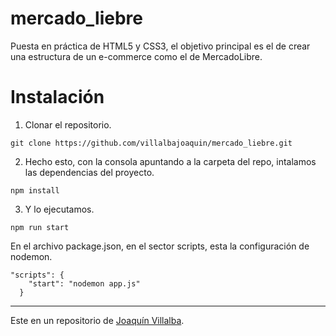 # mercado_liebre
Puesta en práctica de HTML5 y CSS3, el objetivo principal es el de crear una estructura de un e-commerce como el de MercadoLibre.

# Instalación
1. Clonar el repositorio.

```
git clone https://github.com/villalbajoaquin/mercado_liebre.git
```

2. Hecho esto, con la consola apuntando a la carpeta del repo, intalamos las dependencias del proyecto.

```
npm install
```

3. Y lo ejecutamos.

```
npm run start
```

En el archivo package.json, en el sector scripts, esta la configuración de nodemon.

```
"scripts": {
    "start": "nodemon app.js"
  }
```
* * *
Este en un repositorio de [Joaquín Villalba](https://github.com/villalbajoaquin).
